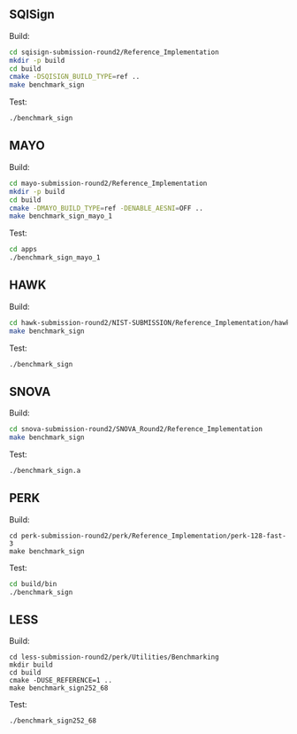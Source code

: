 ## SQISign

Build:
```sh
cd sqisign-submission-round2/Reference_Implementation
mkdir -p build
cd build
cmake -DSQISIGN_BUILD_TYPE=ref ..
make benchmark_sign
```

Test:
```sh
./benchmark_sign
```

## MAYO

Build:
```sh
cd mayo-submission-round2/Reference_Implementation
mkdir -p build
cd build
cmake -DMAYO_BUILD_TYPE=ref -DENABLE_AESNI=OFF ..
make benchmark_sign_mayo_1
```

Test:
```sh
cd apps
./benchmark_sign_mayo_1
```

## HAWK
Build:
```sh
cd hawk-submission-round2/NIST-SUBMISSION/Reference_Implementation/hawk512
make benchmark_sign
```

Test:
```sh
./benchmark_sign
```

## SNOVA
Build:
```sh
cd snova-submission-round2/SNOVA_Round2/Reference_Implementation
make benchmark_sign
```

Test:
```sh
./benchmark_sign.a
```

## PERK
Build:
```
cd perk-submission-round2/perk/Reference_Implementation/perk-128-fast-3
make benchmark_sign
```

Test:
```sh
cd build/bin
./benchmark_sign
```

## LESS
Build:
```
cd less-submission-round2/perk/Utilities/Benchmarking
mkdir build
cd build
cmake -DUSE_REFERENCE=1 ..
make benchmark_sign252_68
```

Test:
```sh
./benchmark_sign252_68
```
